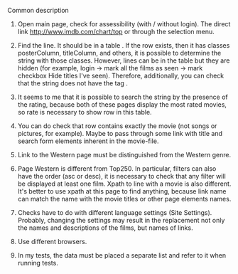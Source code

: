 Common description

1. Open main page, check for assessibility (with / without login). 
The direct link http://www.imdb.com/chart/top or through the selection menu.
2. Find the line. It should be in a table <table class="chart full-width" data-caller-name="chart-top250movie">. 
If the row exists, then it has classes posterColumn, titleColumn, and others, it is possible to determine the string with those classes.
However, lines can be in the table but they are hidden (for example, login -> mark all the films as seen -> mark checkbox Hide titles I've seen).
Therefore, additionally, you can check that the string does not have the tag <tr style="display: none;">.
4. It seems to me that it is possible to search the string by the presence of the rating, because both of these pages display the most rated movies, so rate is necessary to show row in this table.
5. You can do check that row contains exactly the movie (not songs or pictures, for example). Maybe to pass through some link with title and search form elements inherent in the movie-file.
6. Link to the Western page must be distinguished from the Western genre.
7. Page Western is different from Top250. 
In particular, filters can also have the order (asc or desc), it is necessary to check that any filter will be displayed at least one film. Xpath to line with a movie is also different. It's better to use xpath at this page to find anything, because link name can match the name with the movie titles or other page elements names.
8. Checks have to do with different language settings (Site Settings). Probably, changing the settings may result in the replacement not only the names and descriptions of the films, but names of links.
9. Use different browsers.

10. In my tests, the data must be placed a separate list and refer to it when running tests.
